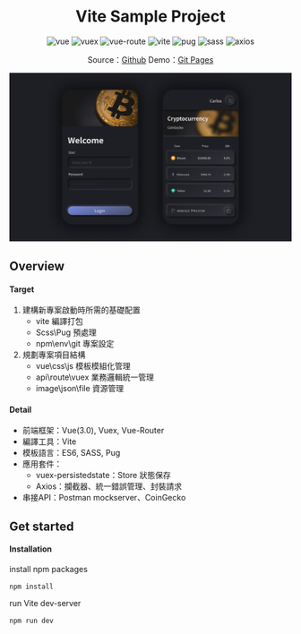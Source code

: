 <!-- Title & Logo -->
<h1 align="center">Vite Sample Project</h1>

<!-- tag & links (Version\Lang\Package) -->
<p align="center">
    <img src="https://img.shields.io/badge/vue-3.0.0-61af83" alt="vue" />
    <img src="https://img.shields.io/badge/vuex-3.0.0-61af83" alt="vuex" />
    <img src="https://img.shields.io/badge/vue--router-3.0.0-61af83" alt="vue-route" />
    <img src="https://img.shields.io/badge/vite-1.0.0--rc.4-61af83" alt="vite" />
    <img src="https://img.shields.io/badge/pug-3.0.0-684c00" alt="pug" />
    <img src="https://img.shields.io/badge/sass-1.26.11-ff69b4" alt="sass" />
    <img src="https://img.shields.io/badge/axios-0.21.0-4494d3" alt="axios" />
</p>
<p align="center">
    Source：<a href="https://github.com/evilz0212/vite-sample-project">Github</a>
	Demo：<a href="https://evilz0212.github.io/vite-sample-project/">Git Pages</a>
<p>

<!-- Overview (Preview\Purpose\Description) -->
![vite-sample-project](./public/preview.png)

## Overview
#### Target
1. 建構新專案啟動時所需的基礎配置
   - vite 編譯打包
   - Scss\Pug 預處理
   - npm\env\git 專案設定
2. 規劃專案項目結構 
   - vue\css\js 模板模組化管理
   - api\route\vuex 業務邏輯統一管理
   - image\json\file 資源管理

#### Detail
-  前端框架：Vue(3.0), Vuex, Vue-Router
-  編譯工具：Vite
-  模板語言：ES6, SASS, Pug
-  應用套件：
   -  vuex-persistedstate：Store 狀態保存
   -  Axios：攔截器、統一錯誤管理、封裝請求
-  串接API：Postman mockserver、CoinGecko

<!-- Get started (Install\Step) -->
## Get started
#### Installation
install npm packages
```
npm install
```
run Vite dev-server
```
npm run dev
```

<!-- Partner -->

<!-- License -->

